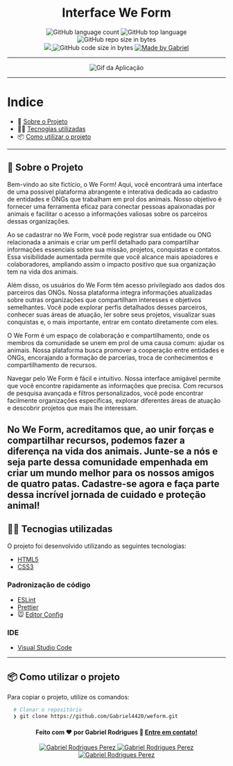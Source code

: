 <h1 align="center">
   Interface We Form 
</h1>

<p align="center">
   <img alt="GitHub language count" src="https://img.shields.io/github/languages/count/Gabriel4420/weform">

  <img alt="GitHub top language" src="https://img.shields.io/github/languages/top/Gabriel4420/weform?logo=html">

  <img alt="GitHub repo size in bytes" src="https://img.shields.io/github/repo-size/Gabriel4420/weform?color=green">

  <br>
  
  <a href="https://www.codacy.com/manual/Gabriel4420/weform?utm_source=github.com&amp;utm_medium=referral&amp;utm_content=Gabriel4420/weform&amp;utm_campaign=Badge_Grade">
    <img src="https://app.codacy.com/project/badge/Grade/6dd6b46abeb14e99935a2b9ac5c6ede2"/>
  </a>
  
  <img alt="GitHub code size in bytes" src="https://img.shields.io/github/last-commit/Gabriel4420/weform">


  <a href="https://www.linkedin.com/in/gabriel-rodrigues-perez-2069b072/">
    <img alt="Made by Gabriel" src="https://img.shields.io/badge/made%20by-Gabriel-%2304D361">
  </a>
</p>

---

<p align="center">
  <img alt="Gif da Aplicação" src="assets/HomeApp.png" />
</p>

---

# Indice

- :rocket: [Sobre o Projeto](#rocket-sobre-o-projeto)
- 👨‍💻️ [Tecnogias utilizadas](#%EF%B8%8F-tecnogias-utilizadas)
- 📦️ [Como utilizar o projeto](#%EF%B8%8F-como-utilizar-o-projeto)
---

## :rocket: Sobre o Projeto

Bem-vindo ao site fictício, o We Form! Aqui, você encontrará uma interface de uma possivel plataforma abrangente e interativa dedicada ao cadastro de entidades e ONGs que trabalham em prol dos animais. Nosso objetivo é fornecer uma ferramenta eficaz para conectar pessoas apaixonadas por animais e facilitar o acesso a informações valiosas sobre os parceiros dessas organizações.

Ao se cadastrar no We Form, você pode registrar sua entidade ou ONG relacionada a animais e criar um perfil detalhado para compartilhar informações essenciais sobre sua missão, projetos, conquistas e contatos. Essa visibilidade aumentada permite que você alcance mais apoiadores e colaboradores, ampliando assim o impacto positivo que sua organização tem na vida dos animais.

Além disso, os usuários do We Form têm acesso privilegiado aos dados dos parceiros das ONGs. Nossa plataforma integra informações atualizadas sobre outras organizações que compartilham interesses e objetivos semelhantes. Você pode explorar perfis detalhados desses parceiros, conhecer suas áreas de atuação, ler sobre seus projetos, visualizar suas conquistas e, o mais importante, entrar em contato diretamente com eles.

O We Form é um espaço de colaboração e compartilhamento, onde os membros da comunidade se unem em prol de uma causa comum: ajudar os animais. Nossa plataforma busca promover a cooperação entre entidades e ONGs, encorajando a formação de parcerias, troca de conhecimentos e compartilhamento de recursos.

Navegar pelo We Form é fácil e intuitivo. Nossa interface amigável permite que você encontre rapidamente as informações que precisa. Com recursos de pesquisa avançada e filtros personalizados, você pode encontrar facilmente organizações específicas, explorar diferentes áreas de atuação e descobrir projetos que mais lhe interessam.

No We Form, acreditamos que, ao unir forças e compartilhar recursos, podemos fazer a diferença na vida dos animais. Junte-se a nós e seja parte dessa comunidade empenhada em criar um mundo melhor para os nossos amigos de quatro patas. Cadastre-se agora e faça parte dessa incrível jornada de cuidado e proteção animal!
---

## 👨‍💻️ Tecnogias utilizadas

O projeto foi desenvolvido utilizando as seguintes tecnologias:

- [HTML5](https://dart.dev/)
- [CSS3](https://dart.dev/)


### Padronização de código

  - [ESLint](https://eslint.org/)
  - [Prettier](https://prettier.io/)
  - :mouse: [Editor Config](https://editorconfig.org/)

### IDE

  - [Visual Studio Code](https://code.visualstudio.com/)

---

## 📦️ Como utilizar o projeto

Para copiar o projeto, utilize os comandos:

```bash
  # Clonar o repositório
  ❯ git clone https://github.com/Gabriel4420/weform.git

```


<h4 align="center">
  Feito com ❤️ por Gabriel Rodrigues 👋️ <a href="mailto:gabriel_rodrigues_perez@hotmail.com">Entre em contato!</a>
</h4>

<p align="center">

  <a href="https://www.linkedin.com/in/gabriel-rodrigues-perez-2069b072/">
    <img alt="Gabriel Rodrigues Perez" src="https://img.shields.io/badge/LinkedIn-Gabriel_Rodrigues-0e76a8?style=flat&logoColor=white&logo=linkedin">
  </a>
  <a href="https://www.facebook.com/gabriel.rodrigues.perez">
    <img alt="Gabriel Rodrigues Perez" src="https://img.shields.io/badge/Facebook-Gabriel_Rodrigues-1778F2?style=flat&logoColor=white&logo=facebook">
  </a>
  <a href="https://www.instagram.com/gabriel_rodrigues_perez/">
    <img alt="Gabriel Rodrigues Perez" src="https://img.shields.io/badge/Instagram-@gabriel4420-833AB4?style=flat&logoColor=white&logo=instagram">
  </a>
  
  
</p>